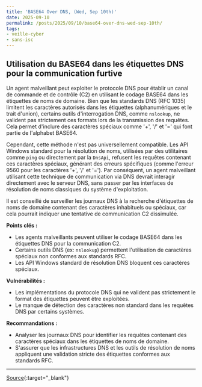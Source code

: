 ```yaml
---
title: 'BASE64 Over DNS, (Wed, Sep 10th)'
date: 2025-09-10
permalink: /posts/2025/09/10/base64-over-dns-wed-sep-10th/
tags:
- veille-cyber
- sans-isc
---
```

## Utilisation du BASE64 dans les étiquettes DNS pour la communication furtive

Un agent malveillant peut exploiter le protocole DNS pour établir un canal de commande et de contrôle (C2) en utilisant le codage BASE64 dans les étiquettes de noms de domaine. Bien que les standards DNS (RFC 1035) limitent les caractères autorisés dans les étiquettes (alphanumériques et le trait d'union), certains outils d'interrogation DNS, comme `nslookup`, ne valident pas strictement ces formats lors de la transmission des requêtes. Cela permet d'inclure des caractères spéciaux comme '+', '/' et '=' qui font partie de l'alphabet BASE64.

Cependant, cette méthode n'est pas universellement compatible. Les API Windows standard pour la résolution de noms, utilisées par des utilitaires comme `ping` ou directement par la `DnsApi`, refusent les requêtes contenant ces caractères spéciaux, générant des erreurs spécifiques (comme l'erreur 9560 pour les caractères '+', '/' et '='). Par conséquent, un agent malveillant utilisant cette technique de communication via DNS devrait interagir directement avec le serveur DNS, sans passer par les interfaces de résolution de noms classiques du système d'exploitation.

Il est conseillé de surveiller les journaux DNS à la recherche d'étiquettes de noms de domaine contenant des caractères inhabituels ou spéciaux, car cela pourrait indiquer une tentative de communication C2 dissimulée.

**Points clés :**

*   Les agents malveillants peuvent utiliser le codage BASE64 dans les étiquettes DNS pour la communication C2.
*   Certains outils DNS (ex: `nslookup`) permettent l'utilisation de caractères spéciaux non conformes aux standards RFC.
*   Les API Windows standard de résolution DNS bloquent ces caractères spéciaux.

**Vulnérabilités :**

*   Les implémentations du protocole DNS qui ne valident pas strictement le format des étiquettes peuvent être exploitées.
*   Le manque de détection des caractères non standard dans les requêtes DNS par certains systèmes.

**Recommandations :**

*   Analyser les journaux DNS pour identifier les requêtes contenant des caractères spéciaux dans les étiquettes de noms de domaine.
*   S'assurer que les infrastructures DNS et les outils de résolution de noms appliquent une validation stricte des étiquettes conformes aux standards RFC.

---
[Source](https://isc.sans.edu/diary/rss/32274){:target="_blank"}
